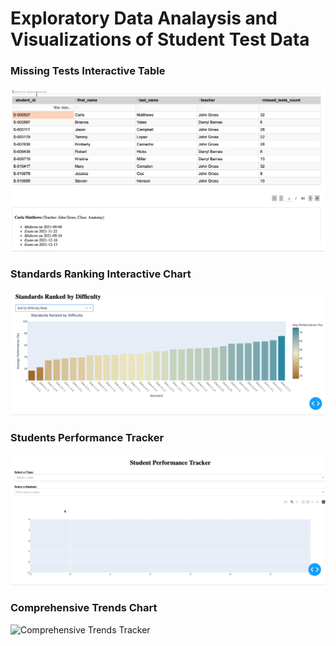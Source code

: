 # Exploratory Data Analaysis and Visualizations of Student Test Data

### Missing Tests Interactive Table
![Missing tests Interactive Table](assets/missing_tests.gif)

### Standards Ranking Interactive Chart
![Standards Ranking Chart](assets/standards_ranked.gif)

### Students Performance Tracker 
![Performacne Tracker Chart](assets/student_performance_tracker.gif)

### Comprehensive Trends Chart
![Comprehensive Trends Tracker](assets/comprehensive_trends.gif)